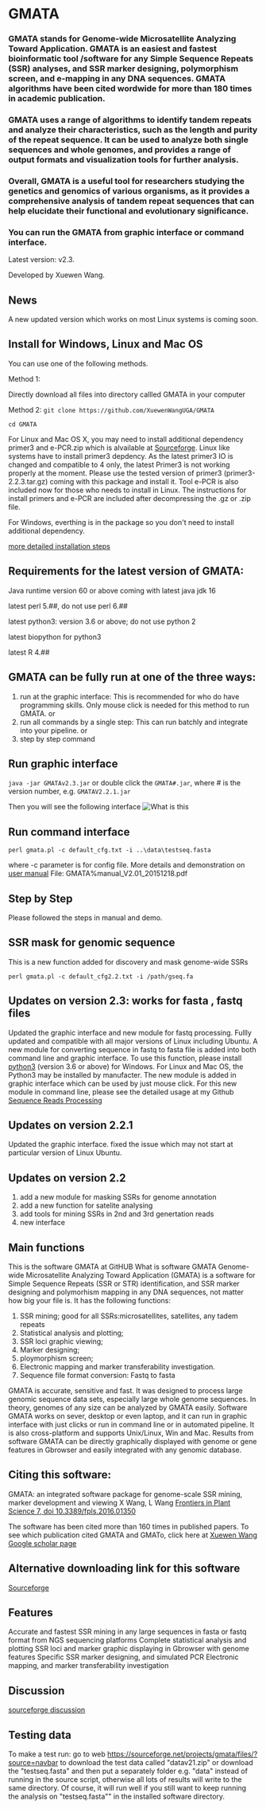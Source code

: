 # GMATA
### GMATA stands for Genome-wide Microsatellite Analyzing Toward Application. GMATA is an easiest and fastest bioinformatic tool /software for any Simple Sequence Repeats (SSR) analyses, and SSR marker designing, polymorphism screen, and e-mapping in any DNA sequences. GMATA algorithms have been cited wordwide for more than 180 times in academic publication. 

### GMATA uses a range of algorithms to identify tandem repeats and analyze their characteristics, such as the length and purity of the repeat sequence. It can be used to analyze both single sequences and whole genomes, and provides a range of output formats and visualization tools for further analysis.

### Overall, GMATA is a useful tool for researchers studying the genetics and genomics of various organisms, as it provides a comprehensive analysis of tandem repeat sequences that can help elucidate their functional and evolutionary significance.

### You can run the GMATA from graphic interface or command interface. 

Latest version: v2.3. 

Developed by Xuewen Wang.

## News
A new updated version which  works on most Linux systems is coming soon. 

## Install for Windows, Linux and Mac OS
You can use one of the following methods.

Method 1:

Directly download all files into directory callled GMATA in your computer

Method 2:
 `git clone https://github.com/XuewenWangUGA/GMATA`

 `cd GMATA`
 
 For Linux and Mac OS X, you may need to install additional dependency primer3 and e-PCR.zip which is alvailable at [Sourceforge](https://sourceforge.net/projects/gmata/). Linux like systems have to install primer3 depdency. As the latest primer3 IO is changed and compatible to 4 only, the latest Primer3 is not working properly at the moment. Please use the tested version of primer3 (primer3-2.2.3.tar.gz) coming with this package and install it. Tool e-PCR is also included now for those who needs to install in Linux. The instructions for install primers and e-PCR are included after decompressing the .gz or .zip file. 
 
 For Windows, everthing is in the package so you don't need to install additional dependency. 
 
[more detailed installation steps](GMATA_installation.pdf)

## Requirements for the latest version of GMATA:
Java runtime version 60 or above coming with latest java jdk 16

latest perl 5.##, do not use perl 6.##

latest python3: version 3.6 or above; do not use python 2

latest biopython for python3

latest R 4.##





## GMATA can be fully run at one of the three ways:
1. run at the graphic interface: This is recommended for who do have programming skills. Only mouse click is needed for this method to run GMATA.
or
2. run all commands by a single step: This can run batchly and integrate into your pipeline. 
or
3. step by step command
 
 ## Run graphic interface
 `java -jar GMATAv2.3.jar`
 or double click the `GMATA#.jar`, where # is the version number, e.g. `GMATAV2.2.1.jar`

Then you will see the following interface
![What is this](GMATA_gui2.3.png)

 
 ## Run command interface
 `perl gmata.pl -c default_cfg.txt -i ..\data\testseq.fasta`
 
  where -c parameter is for config file. More details and demonstration on [user manual](GMATA%manual_V2.01_20151218.pdf)
 File: GMATA%manual_V2.01_20151218.pdf
 
 ## Step by Step
 Please followed the steps in manual and demo.
 
 ## SSR mask for genomic sequence
 
 This is a new function added for discovery and mask genome-wide SSRs
 
 `perl gmata.pl -c default_cfg2.2.txt -i /path/gseq.fa`

## Updates on version 2.3: works for fasta , fastq files
Updated the graphic interface and new module for fastq processing. Fullly updated and compatible with all major versions of Linux including Ubuntu. 
A new module for converting sequence in fastq to fasta file is added into both command line and graphic interface. 
To use this function, please install [python3](https://www.python.org/downloads/) (version 3.6 or above) for Windows. For Linux and Mac OS, the Python3 may be installed by manufacter.
The new module is added in graphic interface which can be used by just mouse click.
For this new module in command line, please see the detailed usage at my Github [Sequence Reads Processing](https://github.com/XuewenWangUGA/SeqReadsProcessing)

## Updates on version 2.2.1
Updated the graphic interface. fixed the issue which may not start at particular version of Linux Ubuntu.

## Updates on version 2.2
1. add a new module for masking SSRs for genome annotation
2. add a new function for satelite analysing
3. add tools for mining SSRs in 2nd and 3rd genertation reads
4. new interface

## Main functions
This is the software GMATA at GitHUB
What is software GMATA
Genome-wide Microsatellite Analyzing Toward Application (GMATA) is a software for Simple Sequence Repeats (SSR or STR) identification, and SSR marker designing and polymorhism mapping in any DNA sequences, not matter how big your file is. It has the following functions:
1. SSR mining; good for all SSRs:microsatellites, satellites, any tadem repeats
2. Statistical analysis and plotting;
3. SSR loci graphic viewing;
4. Marker designing;
5. ploymorphism screen;
6. Electronic mapping and marker transferability investigation.
7. Sequence file format conversion: Fastq to fasta

GMATA is accurate, sensitive and fast. It was designed to process large genomic sequence data sets, especially large whole genome sequences. In theory, genomes of any size can be analyzed by GMATA easily. Software GMATA works on sever, desktop or even laptop, and it can run in graphic interface with just clicks or run in command line or in automated pipeline. It is also cross-platform and supports Unix/Linux, Win and Mac. Results from software GMATA can be directly graphically displayed with genome or gene features in Gbrowser and easily integrated with any genomic database.

## Citing this software:
GMATA: an integrated software package for genome-scale SSR mining, marker development and viewing
X Wang, L Wang
[Frontiers in Plant Science 7, doi 10.3389/fpls.2016.01350](http://journal.frontiersin.org/article/10.3389/fpls.2016.01350/full)

The software has been cited more than 160 times in published papers. To see which publication cited GMATA and GMATo, click here at [Xuewen Wang Google scholar page](https://scholar.google.com/citations?user=jXfdcm0AAAAJ&hl=en)

## Alternative downloading link for this software 
[Sourceforge](https://sourceforge.net/projects/gmata/)


## Features
Accurate and fastest SSR mining in any large sequences in fasta or fastq format from NGS sequencing platforms
Complete statistical analysis and plotting
SSR loci and marker graphic displaying in Gbrowser with genome features
Specific SSR marker designing, and simulated PCR
Electronic mapping, and marker transferability investigation


## Discussion
[sourceforge discussion](https://sourceforge.net/p/gmata/wiki/Home/)

## Testing data
To make a test run: go to web https://sourceforge.net/projects/gmata/files/?source=navbar 
to download the test data called "datav21.zip"
or download the "testseq.fasta" and then put a separately folder e.g. "data" instead of running in the source script, otherwise  all lots of results will write to the same directory. Of course, it will run well if you still want to keep running the analysis on "testseq.fasta"" in the installed software directory.
